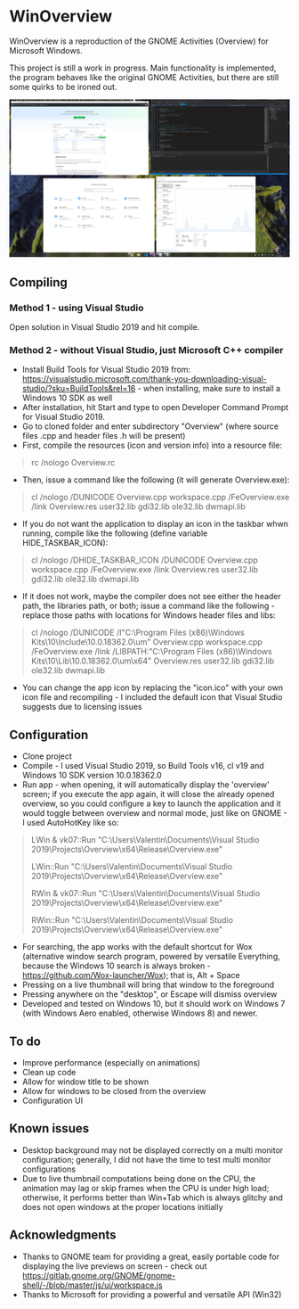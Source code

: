 # WinOverview
WinOverview is a reproduction of the GNOME Activities (Overview) for Microsoft Windows.

This project is still a work in progress. Main functionality is implemented, the program behaves like the original GNOME Activities, but there are still some quirks to be ironed out.

![Screenshot](/docs/screenshot.png?raw=true "Screenshot")

## Compiling
### Method 1 - using Visual Studio
Open solution in Visual Studio 2019 and hit compile.
### Method 2 - without Visual Studio, just Microsoft C++ compiler
* Install Build Tools for Visual Studio 2019 from: https://visualstudio.microsoft.com/thank-you-downloading-visual-studio/?sku=BuildTools&rel=16 - when installing, make sure to install a Windows 10 SDK as well
* After installation, hit Start and type to open Developer Command Prompt for Visual Studio 2019.
* Go to cloned folder and enter subdirectory "Overview" (where source files .cpp and header files .h will be present)
* First, compile the resources (icon and version info) into a resource file:
> rc /nologo Overview.rc
* Then, issue a command like the following (it will generate Overview.exe):
> cl /nologo /DUNICODE Overview.cpp workspace.cpp /FeOverview.exe /link Overview.res user32.lib gdi32.lib ole32.lib dwmapi.lib
* If you do not want the application to display an icon in the taskbar whwn running, compile like the following (define variable HIDE_TASKBAR_ICON):
> cl /nologo /DHIDE_TASKBAR_ICON /DUNICODE Overview.cpp workspace.cpp /FeOverview.exe /link Overview.res user32.lib gdi32.lib ole32.lib dwmapi.lib
* If it does not work, maybe the compiler does not see either the header path, the libraries path, or both; issue a command like the following - replace those paths with locations for Windows header files and libs:
> cl /nologo /DUNICODE /I"C:\Program Files (x86)\Windows Kits\10\Include\10.0.18362.0\um" Overview.cpp workspace.cpp /FeOverview.exe /link /LIBPATH:"C:\Program Files (x86)\Windows Kits\10\Lib\10.0.18362.0\um\x64" Overview.res user32.lib gdi32.lib ole32.lib dwmapi.lib
* You can change the app icon by replacing the "icon.ico" with your own icon file and recompiling - I included the default icon that Visual Studio suggests due to licensing issues

## Configuration
* Clone project
* Compile - I used Visual Studio 2019, so Build Tools v16, cl v19 and Windows 10 SDK version 10.0.18362.0
* Run app - when opening, it will automatically display the 'overview' screen; if you execute the app again, it will close the already opened overview, so you could configure a key to launch the application and it would toggle between overview and normal mode, just like on GNOME - I used AutoHotKey like so:
> LWin & vk07::Run "C:\Users\Valentin\Documents\Visual Studio 2019\Projects\Overview\x64\Release\Overview.exe"
>
> LWin::Run "C:\Users\Valentin\Documents\Visual Studio 2019\Projects\Overview\x64\Release\Overview.exe"
>
> RWin & vk07::Run "C:\Users\Valentin\Documents\Visual Studio 2019\Projects\Overview\x64\Release\Overview.exe"
>
> RWin::Run "C:\Users\Valentin\Documents\Visual Studio 2019\Projects\Overview\x64\Release\Overview.exe"
* For searching, the app works with the default shortcut for Wox (alternative window search program, powered by versatile Everything, because the Windows 10 search is always broken - https://github.com/Wox-launcher/Wox); that is, Alt + Space
* Pressing on a live thumbnail will bring that window to the foreground
* Pressing anywhere on the "desktop", or Escape will dismiss overview
* Developed and tested on Windows 10, but it should work on Windows 7 (with Windows Aero enabled, otherwise Windows 8) and newer.

## To do
* Improve performance (especially on animations)
* Clean up code
* Allow for window title to be shown
* Allow for windows to be closed from the overview
* Configuration UI

## Known issues
* Desktop background may not be displayed correctly on a multi monitor configuration; generally, I did not have the time to test multi monitor configurations
* Due to live thumbnail computations being done on the CPU, the animation may lag or skip frames when the CPU is under high load; otherwise, it performs better than Win+Tab which is always glitchy and does not open windows at the proper locations initially

## Acknowledgments
* Thanks to GNOME team for providing a great, easily portable code for displaying the live previews on screen - check out https://gitlab.gnome.org/GNOME/gnome-shell/-/blob/master/js/ui/workspace.js
* Thanks to Microsoft for providing a powerful and versatile API (Win32)
